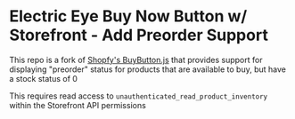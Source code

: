 # Electric Eye Buy Now Button w/ Storefront - Add Preorder Support

This repo is a fork of [Shopfy's BuyButton.js](https://shopify.github.io/buy-button-js/)
that provides support for displaying "preorder" status for products
that are available to buy, but have a stock status of 0

This requires read access to `unauthenticated_read_product_inventory` within the Storefront API permissions
